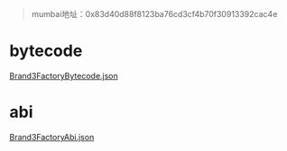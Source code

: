 > mumbai地址：0x83d40d88f8123ba76cd3cf4b70f30913392cac4e

# bytecode

[Brand3FactoryBytecode.json](Brand3FactoryBytecode.json)

# abi
[Brand3FactoryAbi.json](Brand3FactoryAbi.json)